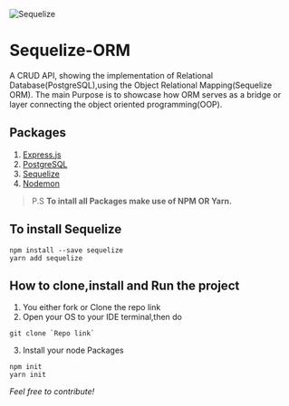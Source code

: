 ![Sequelize](https://sequelize.org/img/logo.svg)
# Sequelize-ORM
A CRUD API, showing the implementation of Relational Database(PostgreSQL),using the Object Relational Mapping(Sequelize ORM).
The main Purpose is to showcase how ORM serves as a bridge or layer connecting the object oriented programming(OOP). 
## Packages
1. [Express.js](https://expressjs.com/)
2. [PostgreSQL](https://www.postgresql.org/docs/)
3. [Sequelize](https://sequelize.org/docs/v6/getting-started/)
4. [Nodemon](https://nodemon.io/)

> P.S **To intall all Packages make use of NPM OR Yarn.**

## To install Sequelize
``` 
npm install --save sequelize 
yarn add sequelize
```
## How to clone,install and Run the project
1. You either fork or Clone the repo link 
2. Open your OS to your IDE terminal,then do
```
git clone `Repo link`
```
3. Install your node Packages
```
npm init
yarn init
```
*Feel free to contribute!*
